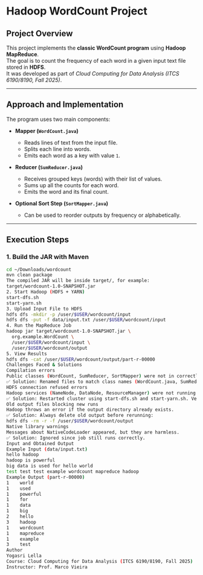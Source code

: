 # Hadoop WordCount Project

## Project Overview
This project implements the **classic WordCount program** using **Hadoop MapReduce**.  
The goal is to count the frequency of each word in a given input text file stored in **HDFS**.  
It was developed as part of *Cloud Computing for Data Analysis (ITCS 6190/8190, Fall 2025)*.

---

## Approach and Implementation
The program uses two main components:

- **Mapper (`WordCount.java`)**  
  - Reads lines of text from the input file.  
  - Splits each line into words.  
  - Emits each word as a key with value `1`.  

- **Reducer (`SumReducer.java`)**  
  - Receives grouped keys (words) with their list of values.  
  - Sums up all the counts for each word.  
  - Emits the word and its final count.  

- **Optional Sort Step (`SortMapper.java`)**  
  - Can be used to reorder outputs by frequency or alphabetically.  

---

## Execution Steps

### 1. Build the JAR with Maven
```bash
cd ~/Downloads/wordcount
mvn clean package
The compiled JAR will be inside target/, for example:
target/wordcount-1.0-SNAPSHOT.jar
2. Start Hadoop (HDFS + YARN)
start-dfs.sh
start-yarn.sh
3. Upload Input File to HDFS
hdfs dfs -mkdir -p /user/$USER/wordcount/input
hdfs dfs -put -f data/input.txt /user/$USER/wordcount/input
4. Run the MapReduce Job
hadoop jar target/wordcount-1.0-SNAPSHOT.jar \
  org.example.WordCount \
  /user/$USER/wordcount/input \
  /user/$USER/wordcount/output
5. View Results
hdfs dfs -cat /user/$USER/wordcount/output/part-r-00000
Challenges Faced & Solutions
Compilation errors
Public classes (WordCount, SumReducer, SortMapper) were not in correctly named files.
✅ Solution: Renamed files to match class names (WordCount.java, SumReducer.java, etc.).
HDFS connection refused errors
Hadoop services (NameNode, DataNode, ResourceManager) were not running.
✅ Solution: Restarted cluster using start-dfs.sh and start-yarn.sh. Verified with jps.
Old output files blocking new runs
Hadoop throws an error if the output directory already exists.
✅ Solution: Always delete old output before rerunning:
hdfs dfs -rm -r -f /user/$USER/wordcount/output
Native library warnings
Messages about NativeCodeLoader appeared, but they are harmless.
✅ Solution: Ignored since job still runs correctly.
Input and Obtained Output
Example Input (data/input.txt)
hello hadoop
hadoop is powerful
big data is used for hello world
test test test example wordcount mapreduce hadoop
Example Output (part-r-00000)
1    world
1    used
1    powerful
1    for
1    data
1    big
2    hello
3    hadoop
1    wordcount
1    mapreduce
1    example
3    test
Author
Yogasri Lella
Course: Cloud Computing for Data Analysis (ITCS 6190/8190, Fall 2025)
Instructor: Prof. Marco Vieira
